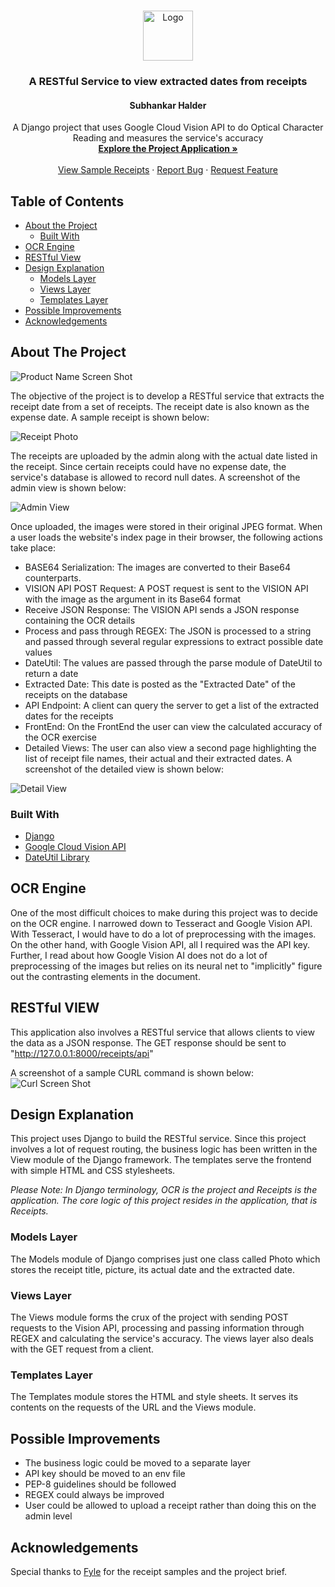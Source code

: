 <!-- PROJECT LOGO -->
<br />
<p align="center">
  <a href="https://github.com/SubhankarHalder/OCR">
    <img src="presentation/Pic3.png" alt="Logo" width="80" height="80">
  </a>

  <h3 align="center">A RESTful Service to view extracted dates from receipts</h3>
  <h4 align="center">Subhankar Halder</h4>
  <p align="center">
    A Django project that uses Google Cloud Vision API to do Optical Character Reading and measures the service's accuracy
    <br />
    <a href="https://github.com/SubhankarHalder/OCR/tree/master/receipts"><strong>Explore the Project Application  »</strong></a>
    <br />
    <br />
    <a href="https://github.com/SubhankarHalder/OCR/tree/master/media/images">View Sample Receipts</a>
    ·
    <a href="https://github.com/SubhankarHalder/OCR/issues">Report Bug</a>
    ·
    <a href="https://github.com/SubhankarHalder/OCR/issues">Request Feature</a>
  </p>
</p>

<!-- TABLE OF CONTENTS -->
## Table of Contents

* [About the Project](#about-the-project)
  * [Built With](#built-with)
* [OCR Engine](#OCR-engine)
* [RESTful View](#RESTful-view)
* [Design Explanation](#design-explanation)
  * [Models Layer](#models-layer)
  * [Views Layer](#views-layer)
  * [Templates Layer](#templates-layer)
* [Possible Improvements](#possible-improvements)
* [Acknowledgements](#acknowledgements)



<!-- ABOUT THE PROJECT -->
## About The Project

![Product Name Screen Shot][product-screenshot]

The objective of the project is to develop a RESTful service that extracts the receipt date from a set of receipts. The receipt date is also known as the expense date. A sample receipt is shown below:

![Receipt Photo][receipt-photo]

The receipts are uploaded by the admin along with the actual date listed in the receipt. Since certain receipts could have no expense date, the service's database is allowed to record null dates. A screenshot of the admin view is shown below:

![Admin View][admin-view]

Once uploaded, the images were stored in their original JPEG format. When a user loads the website's index page in their browser, the following actions take place:

* BASE64 Serialization: The images are converted to their Base64 counterparts.
* VISION API POST Request: A POST request is sent to the VISION API with the image as the argument in its Base64 format
* Receive JSON Response: The VISION API sends a JSON response containing the OCR details
* Process and pass through REGEX: The JSON is processed to a string and passed through several regular expressions to extract possible date values
* DateUtil: The values are passed through the parse module of DateUtil to return a date
* Extracted Date: This date is posted as the "Extracted Date" of the receipts on the database
* API Endpoint: A client can query the server to get a list of the extracted dates for the receipts
* FrontEnd: On the FrontEnd the user can view the calculated accuracy of the OCR exercise
* Detailed Views: The user can also view a second page highlighting the list of receipt file names, their actual and their extracted dates. A screenshot of the detailed view is shown below:

![Detail View][detail-view]

### Built With

* [Django](https://www.djangoproject.com/)
* [Google Cloud Vision API](https://cloud.google.com/vision/)
* [DateUtil Library](https://dateutil.readthedocs.io/en/stable/)



<!-- OCR Engine -->
## OCR Engine

One of the most difficult choices to make during this project was to decide on the OCR engine. I narrowed down to Tesseract and Google Vision API. With Tesseract, I would have to do a lot of preprocessing with the images. On the other hand, with Google Vision API, all I required was the API key. Further, I read about how Google Vision AI does not do a lot of preprocessing of the images but relies on its neural net to "implicitly" figure out the contrasting elements in the document. 

<!-- RESTful View -->
## RESTful VIEW

This application also involves a RESTful service that allows clients to view the data as a JSON response. The GET response should be sent to "http://127.0.0.1:8000/receipts/api"

A screenshot of a sample CURL command is shown below:
![Curl Screen Shot][curl-screenshot]

<!-- Design Explanation -->
##  Design Explanation

This project uses Django to build the RESTful service. Since this project involves a lot of request routing, the business logic has been written in the View module of the Django framework. The templates serve the frontend with simple HTML and CSS stylesheets. 

_Please Note: In Django terminology, OCR is the project and Receipts is the application. The core logic of this project resides in the application, that is Receipts._


### Models Layer

The Models module of Django comprises just one class called Photo which stores the receipt title, picture, its actual date and the extracted date. 

### Views Layer

The Views module forms the crux of the project with sending POST requests to the Vision API, processing and passing information through REGEX and calculating the service's accuracy. The views layer also deals with the GET request from a client. 

### Templates Layer

The Templates module stores the HTML and style sheets. It serves its contents on the requests of the URL and the Views module. 

<!-- Possible Improvements -->
## Possible Improvements

* The business logic could be moved to a separate layer 
* API key should be moved to an env file
* PEP-8 guidelines should be followed
* REGEX could always be improved
* User could be allowed to upload a receipt rather than doing this on the admin level


<!-- ACKNOWLEDGEMENTS -->
## Acknowledgements

Special thanks to [Fyle](https://www.fylehq.com) for the receipt samples and the project brief.


<!-- MARKDOWN LINKS & IMAGES -->
<!-- https://www.markdownguide.org/basic-syntax/#reference-style-links -->
[product-screenshot]: presentation/Pic3.png
[receipt-photo]: media/images/0a0ebd53.jpeg
[admin-view]: presentation/Pic1.png
[detail-view]: presentation/Pic2.png
[curl-screenshot]: presentation/Picapi.png
